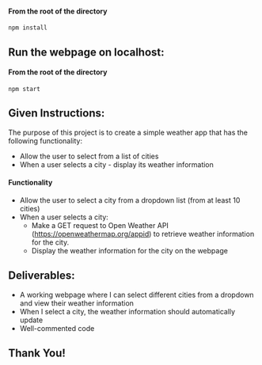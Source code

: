 
#### From the root of the directory
`npm install`


Run the webpage on localhost:
---

#### From the root of the directory
`npm start`

## Given Instructions: 

The purpose of this project is to create a simple weather app that has the following functionality:

- Allow the user to select from a list of cities
- When a user selects a city - display its weather information

#### Functionality
- Allow the user to select a city from a dropdown list (from at least 10 cities)
- When a user selects a city:
  - Make a GET request to Open Weather API (https://openweathermap.org/appid) to retrieve weather information for the city.
  - Display the weather information for the city on the webpage 

## Deliverables:
- A working webpage where I can select different cities from a dropdown and view their weather information
- When I select a city, the weather information should automatically update
- Well-commented code

## Thank You!
